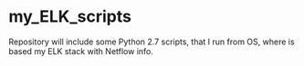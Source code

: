 # my_ELK_scripts
Repository will include some Python 2.7 scripts, that I run from OS, where is based my ELK stack with Netflow info.
